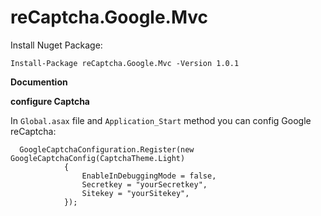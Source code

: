 # reCaptcha.Google.Mvc

Install Nuget Package:

```Install-Package reCaptcha.Google.Mvc -Version 1.0.1```

**Documention**

**configure Captcha**

In `Global.asax` file and `Application_Start` method you can config Google reCaptcha:

```
  GoogleCaptchaConfiguration.Register(new GoogleCaptchaConfig(CaptchaTheme.Light)
            {
                EnableInDebuggingMode = false,
                Secretkey = "yourSecretkey",
                Sitekey = "yourSitekey",
            });

```

